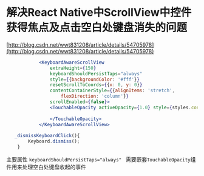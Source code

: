 # 解决React Native中ScrollView中控件获得焦点及点击空白处键盘消失的问题

[http://blog.csdn.net/wwt831208/article/details/54705978](http://blog.csdn.net/wwt831208/article/details/54705978)



```jsx
            <KeyboardAwareScrollView
                extraHeight={150}
                keyboardShouldPersistTaps="always"
                style={{backgroundColor: '#fff'}}
                resetScrollToCoords={{x: 0, y: 0}}
                contentContainerStyle={{alignItems: 'stretch',
                    flexDirection: 'column'}}
                scrollEnabled={false}>
                <TouchableOpacity activeOpacity={1.0} style={styles.container} onPress={this._dismissKeyboardClick.bind(this)}>
  
                </TouchableOpacity>
            </KeyboardAwareScrollView>
            
   _dismissKeyboardClick(){
        Keyboard.dismiss();
    }
```

主要属性 `keyboardShouldPersistTaps="always" `  需要嵌套`TouchableOpacity`组件用来处理空白处键盘收起的事件

